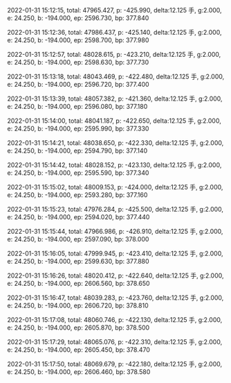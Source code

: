 2022-01-31 15:12:15, total: 47965.427, p: -425.990, delta:12.125 手, g:2.000, e: 24.250, b: -194.000, ep: 2596.730, bp: 377.840

2022-01-31 15:12:36, total: 47986.437, p: -425.140, delta:12.125 手, g:2.000, e: 24.250, b: -194.000, ep: 2598.700, bp: 377.980

2022-01-31 15:12:57, total: 48028.615, p: -423.210, delta:12.125 手, g:2.000, e: 24.250, b: -194.000, ep: 2598.630, bp: 377.730

2022-01-31 15:13:18, total: 48043.469, p: -422.480, delta:12.125 手, g:2.000, e: 24.250, b: -194.000, ep: 2596.720, bp: 377.400

2022-01-31 15:13:39, total: 48057.382, p: -421.360, delta:12.125 手, g:2.000, e: 24.250, b: -194.000, ep: 2596.080, bp: 377.180

2022-01-31 15:14:00, total: 48041.187, p: -422.650, delta:12.125 手, g:2.000, e: 24.250, b: -194.000, ep: 2595.990, bp: 377.330

2022-01-31 15:14:21, total: 48038.650, p: -422.330, delta:12.125 手, g:2.000, e: 24.250, b: -194.000, ep: 2594.790, bp: 377.140

2022-01-31 15:14:42, total: 48028.152, p: -423.130, delta:12.125 手, g:2.000, e: 24.250, b: -194.000, ep: 2595.590, bp: 377.340

2022-01-31 15:15:02, total: 48009.153, p: -424.000, delta:12.125 手, g:2.000, e: 24.250, b: -194.000, ep: 2593.280, bp: 377.160

2022-01-31 15:15:23, total: 47976.284, p: -425.500, delta:12.125 手, g:2.000, e: 24.250, b: -194.000, ep: 2594.020, bp: 377.440

2022-01-31 15:15:44, total: 47966.986, p: -426.910, delta:12.125 手, g:2.000, e: 24.250, b: -194.000, ep: 2597.090, bp: 378.000

2022-01-31 15:16:05, total: 47999.945, p: -423.410, delta:12.125 手, g:2.000, e: 24.250, b: -194.000, ep: 2599.630, bp: 377.880

2022-01-31 15:16:26, total: 48020.412, p: -422.640, delta:12.125 手, g:2.000, e: 24.250, b: -194.000, ep: 2606.560, bp: 378.650

2022-01-31 15:16:47, total: 48039.283, p: -423.760, delta:12.125 手, g:2.000, e: 24.250, b: -194.000, ep: 2606.720, bp: 378.810

2022-01-31 15:17:08, total: 48060.746, p: -422.130, delta:12.125 手, g:2.000, e: 24.250, b: -194.000, ep: 2605.870, bp: 378.500

2022-01-31 15:17:29, total: 48065.076, p: -422.310, delta:12.125 手, g:2.000, e: 24.250, b: -194.000, ep: 2605.450, bp: 378.470

2022-01-31 15:17:50, total: 48069.679, p: -422.180, delta:12.125 手, g:2.000, e: 24.250, b: -194.000, ep: 2606.460, bp: 378.580